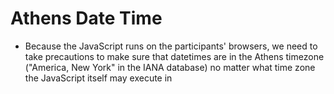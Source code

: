 # Athens Date Time

- Because the JavaScript runs on the participants' browsers, we need to take
  precautions to make sure that datetimes are in the Athens timezone ("America,
  New York" in the IANA database) no matter what time zone the JavaScript
  itself may execute in
